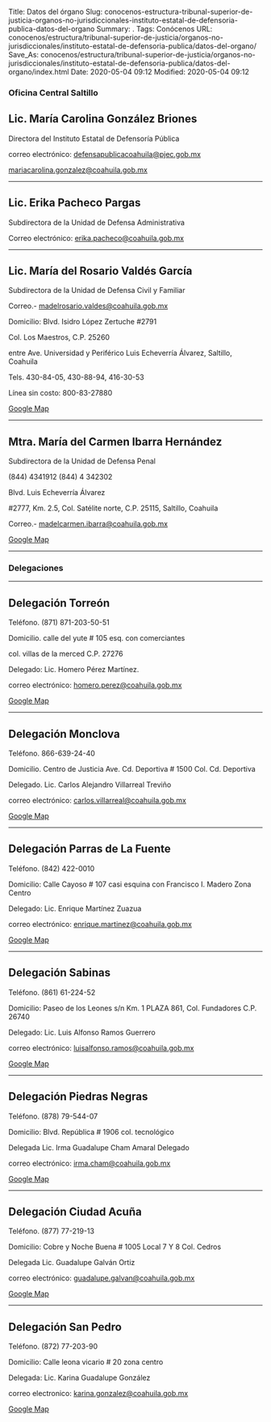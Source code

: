 Title: Datos del órgano
Slug: conocenos-estructura-tribunal-superior-de-justicia-organos-no-jurisdiccionales-instituto-estatal-de-defensoria-publica-datos-del-organo
Summary: .
Tags: Conócenos
URL: conocenos/estructura/tribunal-superior-de-justicia/organos-no-jurisdiccionales/instituto-estatal-de-defensoria-publica/datos-del-organo/
Save_As: conocenos/estructura/tribunal-superior-de-justicia/organos-no-jurisdiccionales/instituto-estatal-de-defensoria-publica/datos-del-organo/index.html
Date: 2020-05-04 09:12
Modified: 2020-05-04 09:12



### Oficina Central Saltillo

## Lic. María Carolina González Briones

Directora del Instituto Estatal de Defensoría Pública

correo electrónico: defensapublicacoahuila@pjec.gob.mx  
 
mariacarolina.gonzalez@coahuila.gob.mx

---

## Lic. Erika Pacheco Pargas

Subdirectora de la Unidad de Defensa Administrativa

Correo electrónico:  erika.pacheco@coahuila.gob.mx 

---

## Lic. María del Rosario Valdés García

Subdirectora de la Unidad de Defensa Civil y Familiar

Correo.- madelrosario.valdes@coahuila.gob.mx

Domicilio: Blvd. Isidro López Zertuche #2791

Col. Los Maestros, C.P. 25260

entre Ave. Universidad y Periférico Luis Echeverría Álvarez, Saltillo, Coahuila 

Tels. 430-84-05, 430-88-94, 416-30-53

Línea sin costo: 800-83-27880

[Google Map](https://www.google.com/search?q=blvd+isidro+lopez+zertuche+2791+saltillo+coahuila&rlz=1C1CHBF_esMX866MX866&oq=blvd+isidr&aqs=chrome.1.69i57j35i39j0l6.5429j0j8&sourceid=chrome&ie=UTF-8)

---

## Mtra. María del Carmen Ibarra Hernández

Subdirectora de la Unidad de Defensa Penal

(844) 4341912 (844) 4 342302

Blvd. Luis Echeverría Álvarez

#2777, Km. 2.5, Col. Satélite norte, C.P. 25115, Saltillo, Coahuila

Correo.- madelcarmen.ibarra@coahuila.gob.mx

[Google Map](https://www.google.com/maps/place/Subsecretaría+de+Comunicaciones+y+Transportes/@25.4563103,-101.0234312,17z/data=!3m1!4b1!4m5!3m4!1s0x0:0x2d41c36841fdb498!8m2!3d25.4563103!4d-101.0212425)

---

### Delegaciones

---

## Delegación Torreón 

Teléfono. (871) 871-203-50-51

Domicilio. calle del yute # 105 esq. con comerciantes

col. villas de la merced    C.P. 27276

Delegado: Lic. Homero Pérez Martínez.   
         
correo electrónico: homero.perez@coahuila.gob.mx 

[Google Map](https://www.google.com.mx/maps/search/calle+del+yute+%23+105+esq.+con+comerciantes+col.+villas+de+la+merced++torre%C3%B3n+coahuila++C.P.+27276/@25.504794,-103.3987147,17z/data=!3m1!4b1?hl=es-419)

---

## Delegación Monclova

Teléfono. 866-639-24-40

Domicilio. Centro de Justicia Ave. Cd. Deportiva # 1500 Col. Cd. Deportiva 

Delegado. Lic. Carlos Alejandro Villarreal Treviño 

correo electrónico: carlos.villarreal@coahuila.gob.mx

[Google Map](https://www.google.com.mx/maps/place/Centro+de+Justicia/@26.9064866,-101.4479041,17z/data=!3m1!4b1!4m5!3m4!1s0x868bce100138c2c9:0x3d4b287f65817cfd!8m2!3d26.9064818!4d-101.4457154?hl=es-419)

---

## Delegación Parras de La Fuente

Teléfono.  (842) 422-0010

Domicilio: Calle Cayoso # 107 casi esquina con Francisco I. Madero Zona Centro 

Delegado: Lic. Enrique Martínez Zuazua      
 
correo electrónico: enrique.martinez@coahuila.gob.mx

[Google Map](https://www.google.com.mx/maps/place/Francisco+I.+Madero,+Zona+Centro,+27980+Parras+de+la+Fuente,+Coah./@25.4366467,-102.1797604,19z/data=!4m8!1m2!2m1!1sCalle+Cayoso+%23+107+casi+esquina+con+Francisco+I.+Madero+Zona+Centro++parras+de+la+fuente+coahuila!3m4!1s0x868f4eb32644934d:0x2f6c0071f6f97042!8m2!3d25.4366455!4d-102.1792133?hl=es-419)

---

## Delegación Sabinas

Teléfono.  (861) 61-224-52

Domicilio: Paseo de los Leones s/n Km. 1 PLAZA 861, Col. Fundadores C.P. 26740

Delegado: Lic. Luis Alfonso Ramos Guerrero

correo electrónico: luisalfonso.ramos@coahuila.gob.mx 

[Google Map](https://www.google.com.mx/maps/search/Paseo+de+los+Leones+s%2Fn+Km.+1+PLAZA+861,+Col.+Fundadores+C.P.+26740+sabinas+coahuila/@27.8684569,-101.1361517,2044m/data=!3m2!1e3!4b1?hl=es-419)

---

## Delegación Piedras Negras

Teléfono.  (878) 79-544-07

Domicilio: Blvd. República # 1906 col. tecnológico

Delegada Lic. Irma Guadalupe Cham Amaral Delegado  
 
correo electrónico: irma.cham@coahuila.gob.mx 

[Google Map](https://www.google.com.mx/maps/place/Blvd.+Rep%C3%BAblica+1906,+Residencial+del+Lago,+Piedras+Negras,+Coah./@28.7017308,-100.5629746,1014m/data=!3m2!1e3!4b1!4m5!3m4!1s0x865f8bc784d41137:0xe9bd306d061ac543!8m2!3d28.7017261!4d-100.5607859?hl=es-419)

---

## Delegación Ciudad Acuña

Teléfono. (877) 77-219-13

Domicilio: Cobre y Noche Buena # 1005 Local 7 Y 8 Col. Cedros 

Delegada Lic. Guadalupe Galván Ortiz

correo electrónico: guadalupe.galvan@coahuila.gob.mx 

[Google Map](https://www.google.com.mx/maps/search/Cobre+y+Noche+Buena+%23+1005+Local+7+Y+8+Col.+Cedros++acu%C3%B1a+coahuila/@29.3182847,-100.9447633,16z?hl=es-419)

---

## Delegación San Pedro

Teléfono.  (872) 77-203-90

Domicilio: Calle leona vicario # 20 zona centro 

Delegada: Lic. Karina Guadalupe González    
  
correo electronico: karina.gonzalez@coahuila.gob.mx

[Google Map](https://www.google.com.mx/maps/place/Leona+Vicario+20,+Centro,+27800+San+Pedro,+Coah./@25.7592811,-102.9831404,2779m/data=!3m1!1e3!4m13!1m7!3m6!1s0x868fadf2230d6ec9:0x72f4f0a15cb77a2a!2sLeona+Vicario+20,+Centro,+27800+San+Pedro,+Coah.!3b1!8m2!3d25.7581665!4d-102.9798004!3m4!1s0x868fadf2230d6ec9:0x72f4f0a15cb77a2a!8m2!3d25.7581665!4d-102.9798004?hl=es-419)



